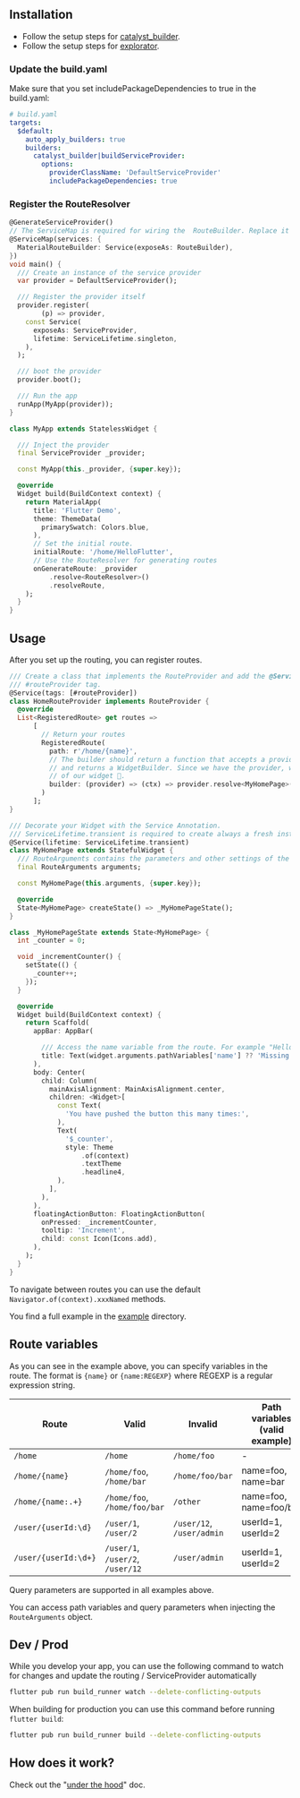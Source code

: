 ## Installation

- Follow the setup steps for [catalyst_builder](https://pub.dev/packages/catalyst_builder).
- Follow the setup steps for [explorator](https://pub.dev/packages/explorator/install).

### Update the build.yaml

Make sure that you set includePackageDependencies to true in the build.yaml:

```yaml
# build.yaml
targets:
  $default:
    auto_apply_builders: true
    builders:
      catalyst_builder|buildServiceProvider:
        options:
          providerClassName: 'DefaultServiceProvider'
          includePackageDependencies: true
```

### Register the RouteResolver

```dart
@GenerateServiceProvider()
// The ServiceMap is required for wiring the  RouteBuilder. Replace it with your own if necessary.
@ServiceMap(services: {
  MaterialRouteBuilder: Service(exposeAs: RouteBuilder),
})
void main() {
  /// Create an instance of the service provider
  var provider = DefaultServiceProvider();

  /// Register the provider itself
  provider.register(
        (p) => provider,
    const Service(
      exposeAs: ServiceProvider,
      lifetime: ServiceLifetime.singleton,
    ),
  );

  /// boot the provider
  provider.boot();

  /// Run the app
  runApp(MyApp(provider));
}

class MyApp extends StatelessWidget {

  /// Inject the provider
  final ServiceProvider _provider;

  const MyApp(this._provider, {super.key});

  @override
  Widget build(BuildContext context) {
    return MaterialApp(
      title: 'Flutter Demo',
      theme: ThemeData(
        primarySwatch: Colors.blue,
      ),
      // Set the initial route. 
      initialRoute: '/home/HelloFlutter',
      // Use the RouteResolver for generating routes
      onGenerateRoute: _provider
          .resolve<RouteResolver>()
          .resolveRoute,
    );
  }
}

```

## Usage

After you set up the routing, you can register routes.

```dart
/// Create a class that implements the RouteProvider and add the @Service annotation with a 
/// #routeProvider tag.
@Service(tags: [#routeProvider])
class HomeRouteProvider implements RouteProvider {
  @override
  List<RegisteredRoute> get routes =>
      [
        // Return your routes
        RegisteredRoute(
          path: r'/home/{name}',
          // The builder should return a function that accepts a provider (ServiceProvider from above)
          // and returns a WidgetBuilder. Since we have the provider, we can use DI to get the instance
          // of our widget 🙌.
          builder: (provider) => (ctx) => provider.resolve<MyHomePage>(),
        )
      ];
}

/// Decorate your Widget with the Service Annotation.
/// ServiceLifetime.transient is required to create always a fresh instance of this widget.
@Service(lifetime: ServiceLifetime.transient)
class MyHomePage extends StatefulWidget {
  /// RouteArguments contains the parameters and other settings of the route.
  final RouteArguments arguments;

  const MyHomePage(this.arguments, {super.key});

  @override
  State<MyHomePage> createState() => _MyHomePageState();
}

class _MyHomePageState extends State<MyHomePage> {
  int _counter = 0;

  void _incrementCounter() {
    setState(() {
      _counter++;
    });
  }

  @override
  Widget build(BuildContext context) {
    return Scaffold(
      appBar: AppBar(

        /// Access the name variable from the route. For example "HelloFlutter"
        title: Text(widget.arguments.pathVariables['name'] ?? 'Missing name'),
      ),
      body: Center(
        child: Column(
          mainAxisAlignment: MainAxisAlignment.center,
          children: <Widget>[
            const Text(
              'You have pushed the button this many times:',
            ),
            Text(
              '$_counter',
              style: Theme
                  .of(context)
                  .textTheme
                  .headline4,
            ),
          ],
        ),
      ),
      floatingActionButton: FloatingActionButton(
        onPressed: _incrementCounter,
        tooltip: 'Increment',
        child: const Icon(Icons.add),
      ),
    );
  }
}
```

To navigate between routes you can use the default `Navigator.of(context).xxxNamed` methods.

You find a full example in the [example](../example) directory.

## Route variables

As you can see in the example above, you can specify variables in the route. The format is `{name}`
or `{name:REGEXP}` where REGEXP is a regular expression string.

| Route                | Valid                            | Invalid                   | Path variables (valid example) |
|----------------------|----------------------------------|---------------------------|--------------------------------|
| `/home`              | `/home`                          | `/home/foo`               | -                              |
| `/home/{name}`       | `/home/foo`, `/home/bar`         | `/home/foo/bar`           | name=foo, name=bar             |
| `/home/{name:.+}`    | `/home/foo`, `/home/foo/bar`     | `/other`                  | name=foo, name=foo/bar         |
| `/user/{userId:\d}`  | `/user/1`, `/user/2`             | `/user/12`, `/user/admin` | userId=1, userId=2             |
| `/user/{userId:\d+}` | `/user/1`, `/user/2`, `/user/12` | `/user/admin`             | userId=1, userId=2             |

Query parameters are supported in all examples above.

You can access path variables and query parameters when injecting the `RouteArguments` object.

## Dev / Prod

While you develop your app, you can use the following command to watch for changes and update the
routing / ServiceProvider automatically

```bash
flutter pub run build_runner watch --delete-conflicting-outputs
```

When building for production you can use this command before running `flutter build`:

```bash
flutter pub run build_runner build --delete-conflicting-outputs
```

## How does it work?
Check out the "[under the hood](./under-the-hood.md)" doc.